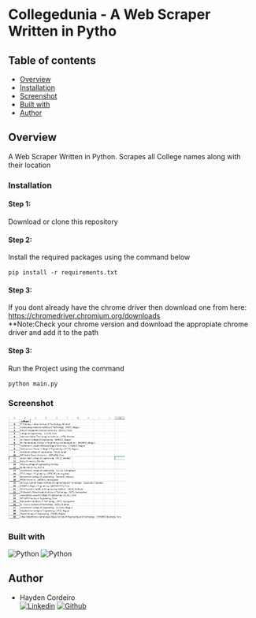 # Collegedunia - A Web Scraper Written in Pytho
## Table of contents

- [Overview](#overview)
- [Installation](#installation)
- [Screenshot](#screenshot)
- [Built with](#built-with)
- [Author](#author)


## Overview
A Web Scraper Written in Python.
Scrapes all College names along with their location


### Installation
#### Step 1:

Download or clone this repository

#### Step 2:

Install the required packages using the command below

```
pip install -r requirements.txt
```

#### Step 3:

If you dont already have the chrome driver then download one from here:
https://chromedriver.chromium.org/downloads <br>
**Note:Check your chrome version and download the appropiate chrome driver and add it to the path

#### Step 3:

Run the Project using the command

```
python main.py
```
### Screenshot

<img src="./screenshot1.jpg" width="47%"  /> 

### Built with
![Python](https://img.shields.io/badge/python-%2314354C.svg?style=for-the-badge&logo=python&logoColor=white)
![Python](https://img.shields.io/badge/JavaScript-F7DF1E?style=for-the-badge&logo=javascript&logoColor=white)


## Author
 - Hayden Cordeiro   
 [![Linkedin](https://img.shields.io/badge/LinkedIn-0077B5?style=for-the-badge&logo=linkedin&logoColor=white)](https://www.linkedin.com/in/haydencordeiro/)
 [![Github](https://img.shields.io/badge/GitHub-100000?style=for-the-badge&logo=github&logoColor=white)](https://github.com/haydencordeiro)  






